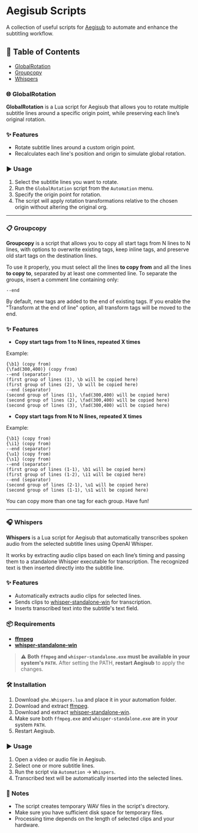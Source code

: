 # Aegisub Scripts

A collection of useful scripts for [Aegisub](http://www.aegisub.org/) to automate and enhance the subtitling workflow.

## 📜 Table of Contents

- [GlobalRotation](#globalrotation)
- [Groupcopy](#groupcopy)
- [Whispers](#whispers)

### 🌐 GlobalRotation

**GlobalRotation** is a Lua script for Aegisub that allows you to rotate multiple subtitle lines around a specific origin point, while preserving each line’s original rotation.

### ✨ Features

- Rotate subtitle lines around a custom origin point.
- Recalculates each line's position and origin to simulate global rotation.

### ▶️ Usage

1. Select the subtitle lines you want to rotate.
2. Run the `GlobalRotation` script from the `Automation` menu.
3. Specify the origin point for rotation.
4. The script will apply rotation transformations relative to the chosen origin without altering the original org.

---

### 📋 Groupcopy

**Groupcopy** is a script that allows you to copy all start tags from N lines to N lines, with options to overwrite existing tags, keep inline tags, and preserve old start tags on the destination lines.

To use it properly, you must select all the lines **to copy from** and all the lines **to copy to**, separated by at least one commented line. To separate the groups, insert a comment line containing only:

```
--end
```

By default, new tags are added to the end of existing tags. If you enable the "Transform at the end of line" option, all transform tags will be moved to the end.

### ✨ Features

- **Copy start tags from 1 to N lines, repeated X times**

Example:

```
{\b1} (copy from)
{\fad(300,400)} (copy from)
--end (separator)
(first group of lines (1), \b will be copied here)
(first group of lines (2), \b will be copied here)
--end (separator)
(second group of lines (1), \fad(300,400) will be copied here)
(second group of lines (2), \fad(300,400) will be copied here)
(second group of lines (3), \fad(300,400) will be copied here)
```

- **Copy start tags from N to N lines, repeated X times**

Example:

```
{\b1} (copy from)
{\i1} (copy from)
--end (separator)
{\u1} (copy from)
{\s1} (copy from)
--end (separator)
(first group of lines (1-1), \b1 will be copied here)
(first group of lines (1-2), \i1 will be copied here)
--end (separator)
(second group of lines (2-1), \u1 will be copied here)
(second group of lines (1-1), \s1 will be copied here)
```

You can copy more than one tag for each group. Have fun!

---

### 🎧 Whispers

**Whispers** is a Lua script for Aegisub that automatically transcribes spoken audio from the selected subtitle lines using OpenAI Whisper.

It works by extracting audio clips based on each line’s timing and passing them to a standalone Whisper executable for transcription. The recognized text is then inserted directly into the subtitle line.

### ✨ Features

- Automatically extracts audio clips for selected lines.
- Sends clips to [whisper-standalone-win](https://github.com/Purfview/whisper-standalone-win) for transcription.
- Inserts transcribed text into the subtitle's text field.

### 📦 Requirements

- [**ffmpeg**](https://ffmpeg.org/download.html)
- [**whisper-standalone-win**](https://github.com/Purfview/whisper-standalone-win)

> ⚠️ **Both `ffmpeg` and `whisper-standalone.exe` must be available in your system's `PATH`.**
> After setting the PATH, **restart Aegisub** to apply the changes.

### 🛠️ Installation

1. Download `ghe.Whispers.lua` and place it in your automation folder.
2. Download and extract [ffmpeg](https://ffmpeg.org/download.html).
3. Download and extract [whisper-standalone-win](https://github.com/Purfview/whisper-standalone-win).
4. Make sure both `ffmpeg.exe` and `whisper-standalone.exe` are in your system `PATH`.
5. Restart Aegisub.

### ▶️ Usage

1. Open a video or audio file in Aegisub.
2. Select one or more subtitle lines.
3. Run the script via `Automation` → `Whispers`.
4. Transcribed text will be automatically inserted into the selected lines.

### 📝 Notes

- The script creates temporary WAV files in the script's directory.
- Make sure you have sufficient disk space for temporary files.
- Processing time depends on the length of selected clips and your hardware.
